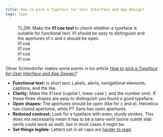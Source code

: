 ```yaml
---
title: How to pick a Typeface for User Interface and App Design?
tags: type
---
```

<figure>
<figcaption class="fs">TL;DR: Make the <strong>Il1 coe test</strong> to check whether a typeface is suitable for functional text. Il1 should be easy to distinguish and the apertures of c and e should be open.</figcaption>
<div class="fs-2">Il1 coe</div>
<div class="fs-1">Il1 coe</div>
<div class="fs">Il1 coe</div>
<div class="fs-d1">Il1 coe</div>
</figure>

Oliver Schöndorfer makes some points in his article *[How to pick a Typeface for User Interface and App Design?](https://www.zeichenschatz.net/typografie/how-to-pick-a-typeface-for-user-interface-and-app-design.html):*

- **Functional text:** is short text. Labels, alerts, navigational elements, captions, and the like.
- **Clarity:** Make the Il1 test (capital I, lower case l, and the number one). If these three shapes are easy to distinguish you found a good typeface.
- **Open shapes:** The apertures should be open (like for c and e). Helvetica has closed apertures, while PT Sans has open apertures.
- **Reduced contrast:** Look for a typeface with even, sturdy strokes. This does not necessarily mean it has to be a sans-serif (some subtle slab serifs could work as well), but in most cases it might be.
- **Set things legible:** Letters set in all caps are [harder to read](https://ulf.codes/2020-07-21-how-we-read/).